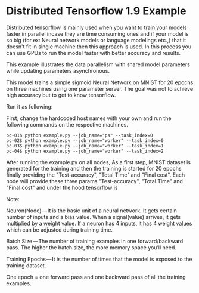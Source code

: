 # Distributed Tensorflow 1.9 Example

Distributed tensorflow is mainly used when you want to train your models faster in parallel incase they are time consuming ones and if your model is so big (for ex: Neural network models or language modelings etc.,) that it doesn't fit in single machine then this approach is used. In this process you can use GPUs to run the model faster with better accuracy and results.

This example illustrates the data parallelism with shared model parameters while updating parameters asynchronous.

This model trains a simple sigmoid Neural Network on MNIST for 20 epochs on three machines using one parameter server. The goal was not to achieve high accuracy but to get to know tensorflow.

Run it as following:

First, change the hardcoded host names with your own and run the following commands on the respective machines.

```
pc-01$ python example.py --job_name="ps" --task_index=0 
pc-02$ python example.py --job_name="worker" --task_index=0 
pc-03$ python example.py --job_name="worker" --task_index=1 
pc-04$ python example.py --job_name="worker" --task_index=2 
```
After running the example.py on all nodes, As a first step, MNIST dataset is generated for the training and then the training is started for 20 epochs finally providing the "Test-accuracy", "Total Time" and "Final cost". Each node will provide these three params "Test-accuracy", "Total Time" and "Final cost" and under the hood tensorflow is 

Note:

Neuron(Node) — It is the basic unit of a neural network. It gets certain number of inputs and a bias value. When a signal(value) arrives, it gets multiplied by a weight value. If a neuron has 4 inputs, it has 4 weight values which can be adjusted during training time.

Batch Size — The number of training examples in one forward/backward pass. The higher the batch size, the more memory space you’ll need.

Training Epochs — It is the number of times that the model is exposed to the training dataset.

One epoch = one forward pass and one backward pass of all the training examples.


